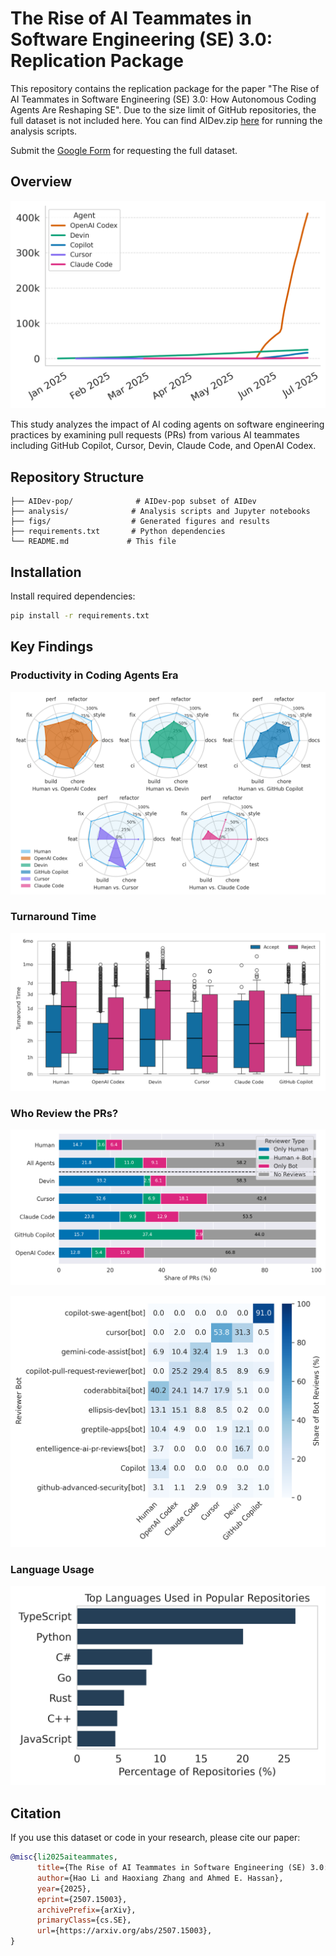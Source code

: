 # The Rise of AI Teammates in Software Engineering (SE) 3.0: Replication Package

This repository contains the replication package for the paper "The Rise of AI Teammates in Software Engineering (SE) 3.0: How Autonomous Coding Agents Are Reshaping SE". Due to the size limit of GitHub repositories, the full dataset is not included here. You can find AIDev.zip [here](https://drive.google.com/file/d/12HYEa_4aEsCSi8Q1X-TkOHPiNUJW9FBF/view?usp=drive_link) for running the analysis scripts.

Submit the [Google Form](https://docs.google.com/forms/d/e/1FAIpQLSfXTmX9Az3t1WUrDQSxrIW1kPLLLAK7ANY4Sw7dBbZ2_XiW8A/viewform?usp=sharing&ouid=108962539638518204552) for requesting the full dataset.

## Overview

![](./figs/pr_cumulative.png)

This study analyzes the impact of AI coding agents on software engineering practices by examining pull requests (PRs) from various AI teammates including GitHub Copilot, Cursor, Devin, Claude Code, and OpenAI Codex.

## Repository Structure

```
├── AIDev-pop/              # AIDev-pop subset of AIDev
├── analysis/              # Analysis scripts and Jupyter notebooks
├── figs/                  # Generated figures and results
├── requirements.txt       # Python dependencies
└── README.md             # This file
```

## Installation

Install required dependencies:

```bash
pip install -r requirements.txt
```

## Key Findings

### Productivity in Coding Agents Era

![pr_merge_compare_radar.png](figs%2Fpr_merge_compare_radar.png)

### Turnaround Time

![](figs%2Fturnaround_distribution.png)

### Who Review the PRs?

![](./figs/reviewer_classification_stacked.png)

![](./figs/bot_heatmap.png)

### Language Usage

![](figs%2Ftotal_language_percentages_top.png)

## Citation

If you use this dataset or code in your research, please cite our paper:

```bibtex
@misc{li2025aiteammates,
      title={The Rise of AI Teammates in Software Engineering (SE) 3.0: How Autonomous Coding Agents Are Reshaping Software Engineering}, 
      author={Hao Li and Haoxiang Zhang and Ahmed E. Hassan},
      year={2025},
      eprint={2507.15003},
      archivePrefix={arXiv},
      primaryClass={cs.SE},
      url={https://arxiv.org/abs/2507.15003}, 
}
```
